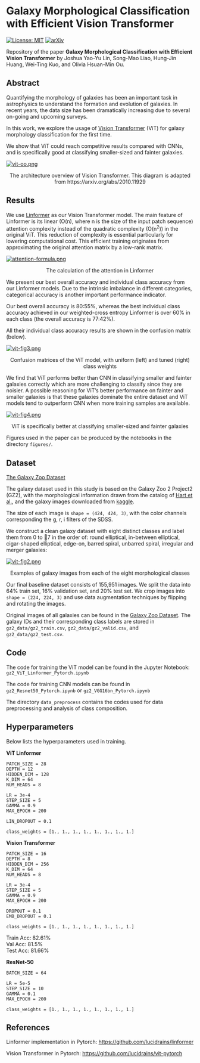 # Galaxy Morphological Classification with Efficient Vision Transformer

[![License: MIT](https://img.shields.io/badge/License-MIT-yellow.svg)](https://opensource.org/licenses/MIT)
[![arXiv](https://img.shields.io/badge/arXiv-2110.01024-yellowgreen.svg)](https://arxiv.org/abs/2110.01024)

Repository of the paper **Galaxy Morphological Classification with Efficient Vision Transformer** by Joshua Yao-Yu Lin, Song-Mao Liao, Hung-Jin Huang, Wei-Ting Kuo, and Olivia Hsuan-Min Ou.

## Abstract

Quantifying the morphology of galaxies has been an important task in astrophysics to understand the formation and evolution of galaxies. In recent years, the data size has been dramatically increasing due to several on-going and upcoming surveys.

In this work, we explore the usage of [Vision Transformer](https://arxiv.org/abs/2010.11929) (ViT) for galaxy morphology classification for the first time.

We show that ViT could reach competitive results compared with CNNs, and is specifically good at classifying smaller-sized and fainter galaxies.

[![vit-oo.png](https://i.postimg.cc/dt1gky53/vit-oo.png)](https://postimg.cc/F1MTw75X )
<p align="center">
    The architecture overview of Vision Transformer. This diagram is adapted from
    https://arxiv.org/abs/2010.11929
</p>

## Results

We use [Linformer](https://arxiv.org/abs/2006.04768) as our Vision Transformer model. The main feature of Linformer is its linear (O(n), where n is the size of the input patch sequence) attention complexity instead of the quadratic complexity (O(n<sup>2</sup>)) in the original ViT. This reduction of complexity is essential particularly for lowering computational cost. This efficient training originates from approximating the original attention matrix by a low-rank matrix.

[![attention-formula.png](https://i.postimg.cc/9QX6WM3Z/attention-formula.png)](https://postimg.cc/pp7GCPLL)
<p align="center">
    The calculation of the attention in Linformer
</p>

We present our best overall accuracy and individual class accuracy from our Linformer models. Due to
the intrinsic imbalance in different categories, categorical accuracy is another important performance
indicator.

Our best overall accuracy is 80:55%, whereas the best individual class accuracy achieved in our weighted-cross entropy Linformer is over 60% in each class (the overall accuracy is 77:42%).

All their individual class accuracy results are shown in the confusion matrix (below).

[![vit-fig3.png](https://i.postimg.cc/cLkG81N7/vit-fig3.png)](https://postimg.cc/cv3bpSC6)
<p align="center">
    Confusion matrices of the ViT model, with uniform (left) and tuned (right) class weights
</p>

We find that ViT performs better than CNN in classifying smaller and fainter galaxies correctly which are more challenging to classify since they are noisier. A possible reasoning for ViT’s better performance on fainter and smaller galaxies is that these galaxies dominate the entire dataset and ViT models tend to outperform CNN when more training samples are available.

[![vit-fig4.png](https://i.postimg.cc/d0fSmnnD/vit-fig4.png)](https://postimg.cc/qt8LpsPd)
<p align="center">
    ViT is specifically better at classifying smaller-sized and fainter galaxies
</p>

Figures used in the paper can be produced by the notebooks in the directory `figures/`.

## Dataset

[The Galaxy Zoo Dataset](https://data.galaxyzoo.org/)

The galaxy dataset used in this study is based on the Galaxy Zoo 2 Project2 (GZ2), with the morphological information drawn from the catalog of [Hart et al.](https://arxiv.org/abs/1607.01019), and the galaxy images downloaded from [kaggle](https://www.kaggle.com/jaimetrickz/galaxy-zoo-2-images).

The size of each image is `shape = (424, 424, 3)`, with the color channels corresponding the g, r, i filters of the SDSS.

We construct a clean galaxy dataset with eight distinct classes and label them from 0 to 7 in the order of:
round elliptical, in-between elliptical, cigar-shaped elliptical, edge-on, barred spiral, unbarred spiral,
irregular and merger galaxies:

[![vit-fig2.png](https://i.postimg.cc/Ls5zjjJC/vit-fig2.png)](https://postimg.cc/HJGcgc4X)
<p align="center">
    Examples of galaxy images from each of the eight morphological classes
</p>

Our final baseline dataset consists of 155,951 images. We split the data into 64% train set, 16% validation set, and 20% test set. We crop images into `shape = (224, 224, 3)` and use data augmentation techniques by flipping and rotating the images.

Original images of all galaxies can be found in the [Galaxy Zoo Dataset](https://data.galaxyzoo.org/). The galaxy IDs and their corresponding class labels are stored in `gz2_data/gz2_train.csv`, `gz2_data/gz2_valid.csv`, and `gz2_data/gz2_test.csv`.

## Code

The code for training the ViT model can be found in the Jupyter Notebook: `gz2_ViT_Linformer_Pytorch.ipynb`

The code for training CNN models can be found in `gz2_Resnet50_Pytorch.ipynb` or `gz2_VGG16bn_Pytorch.ipynb`

The directory `data_preprocess` contains the codes used for data preprocessing and analysis of class composition.


## Hyperparameters

Below lists the hyperparameters used in training.

**ViT Linformer**
```
PATCH_SIZE = 28
DEPTH = 12
HIDDEN_DIM = 128
K_DIM = 64
NUM_HEADS = 8

LR = 3e-4
STEP_SIZE = 5
GAMMA = 0.9
MAX_EPOCH = 200

LIN_DROPOUT = 0.1

class_weights = [1., 1., 1., 1., 1., 1., 1., 1.]
```

**Vision Transformer**
```
PATCH_SIZE = 16
DEPTH = 8
HIDDEN_DIM = 256
K_DIM = 64
NUM_HEADS = 8

LR = 3e-4
STEP_SIZE = 5
GAMMA = 0.9
MAX_EPOCH = 200

DROPOUT = 0.1
EMB_DROPOUT = 0.1

class_weights = [1., 1., 1., 1., 1., 1., 1., 1.]
```
Train Acc: 82.61%\
Val Acc: 81.5%\
Test Acc: 81.66%

**ResNet-50**
```
BATCH_SIZE = 64

LR = 5e-5
STEP_SIZE = 10
GAMMA = 0.1
MAX_EPOCH = 200

class_weights = [1., 1., 1., 1., 1., 1., 1., 1.]
```

## References

Linformer implementation in Pytorch: https://github.com/lucidrains/linformer

Vision Transformer in Pytorch: https://github.com/lucidrains/vit-pytorch
